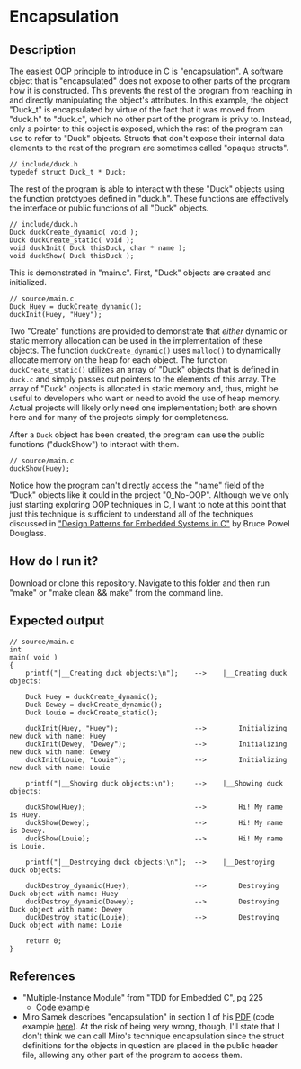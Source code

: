 # Encapsulation

## Description

The easiest OOP principle to introduce in C is "encapsulation". A software object that is "encapsulated" does not expose to other parts of the program how it is constructed. This prevents the rest of the program from reaching in and directly manipulating the object's attributes. In this example, the object "Duck_t" is encapsulated by virtue of the fact that it was moved from "duck.h" to "duck.c", which no other part of the program is privy to. Instead, only a pointer to this object is exposed, which the rest of the program can use to refer to "Duck" objects. Structs that don't expose their internal data elements to the rest of the program are sometimes called "opaque structs".

```
// include/duck.h
typedef struct Duck_t * Duck;
```

The rest of the program is able to interact with these "Duck" objects using the function prototypes defined in "duck.h". These functions are effectively the interface or public functions of all "Duck" objects.

```
// include/duck.h
Duck duckCreate_dynamic( void );
Duck duckCreate_static( void );
void duckInit( Duck thisDuck, char * name );
void duckShow( Duck thisDuck );
```

This is demonstrated in "main.c". First, "Duck" objects are created and initialized.

```
// source/main.c
Duck Huey = duckCreate_dynamic();
duckInit(Huey, "Huey");
```

Two "Create" functions are provided to demonstrate that _either_ dynamic or static memory allocation can be used in the implementation of these objects. The function `duckCreate_dynamic()` uses `malloc()` to dynamically allocate memory on the heap for each object. The function `duckCreate_static()` utilizes an array of "Duck" objects that is defined in `duck.c` and simply passes out pointers to the elements of this array. The array of "Duck" objects is allocated in static memory and, thus, might be useful to developers who want or need to avoid the use of heap memory. Actual projects will likely only need one implementation; both are shown here and for many of the projects simply for completeness.

After a `Duck` object has been created, the program can use the public functions ("duckShow") to interact with them.

```
// source/main.c
duckShow(Huey);
```

Notice how the program can't directly access the "name" field of the "Duck" objects like it could in the project "0_No-OOP". Although we've only just starting exploring OOP techniques in C, I want to note at this point that just this technique is sufficient to understand all of the techniques discussed in ["Design Patterns for Embedded Systems in C"](https://www.amazon.com/Design-Patterns-Embedded-Systems-Engineering/dp/1856177076) by Bruce Powel Douglass.

## How do I run it?

Download or clone this repository. Navigate to this folder and then run "make" or "make clean && make" from the command line.

## Expected output

```
// source/main.c
int
main( void )
{
    printf("|__Creating duck objects:\n");    -->    |__Creating duck objects:

    Duck Huey = duckCreate_dynamic();
    Duck Dewey = duckCreate_dynamic();
    Duck Louie = duckCreate_static();

    duckInit(Huey, "Huey");                   -->        Initializing new duck with name: Huey
    duckInit(Dewey, "Dewey");                 -->        Initializing new duck with name: Dewey
    duckInit(Louie, "Louie");                 -->        Initializing new duck with name: Louie

    printf("|__Showing duck objects:\n");     -->    |__Showing duck objects:
    
    duckShow(Huey);                           -->        Hi! My name is Huey.
    duckShow(Dewey);                          -->        Hi! My name is Dewey.
    duckShow(Louie);                          -->        Hi! My name is Louie.

    printf("|__Destroying duck objects:\n");  -->    |__Destroying duck objects:

    duckDestroy_dynamic(Huey);                -->        Destroying Duck object with name: Huey
    duckDestroy_dynamic(Dewey);               -->        Destroying Duck object with name: Dewey
    duckDestroy_static(Louie);                -->        Destroying Duck object with name: Louie

    return 0;
}
```

## References
- "Multiple-Instance Module" from "TDD for Embedded C", pg 225
    - [Code example](https://github.com/jwgrenning/tddec-code/blob/master/code/include/util/CircularBuffer.h)
- Miro Samek describes "encapsulation" in section 1 of his [PDF](https://www.state-machine.com/doc/AN_OOP_in_C.pdf) (code example [here](https://github.com/QuantumLeaps/OOP-in-C/tree/master/encapsulation)). At the risk of being very wrong, though, I'll state that I don't think we can call Miro's technique encapsulation since the struct definitions for the objects in question are placed in the public header file, allowing any other part of the program to access them.